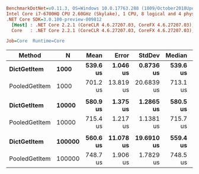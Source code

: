 ``` ini

BenchmarkDotNet=v0.11.3, OS=Windows 10.0.17763.288 (1809/October2018Update/Redstone5)
Intel Core i7-6700HQ CPU 2.60GHz (Skylake), 1 CPU, 8 logical and 4 physical cores
.NET Core SDK=3.0.100-preview-009812
  [Host] : .NET Core 2.2.1 (CoreCLR 4.6.27207.03, CoreFX 4.6.27207.03), 64bit RyuJIT
  Core   : .NET Core 2.2.1 (CoreCLR 4.6.27207.03, CoreFX 4.6.27207.03), 64bit RyuJIT

Job=Core  Runtime=Core  

```
|        Method |      N |     Mean |     Error |     StdDev |   Median | Ratio | RatioSD |
|-------------- |------- |---------:|----------:|-----------:|---------:|------:|--------:|
|   **DictGetItem** |   **1000** | **539.6 us** |  **1.046 us** |  **0.8736 us** | **539.6 us** |  **1.00** |    **0.00** |
| PooledGetItem |   1000 | 701.2 us | 13.819 us | 20.6839 us | 713.1 us |  1.29 |    0.04 |
|               |        |          |           |            |          |       |         |
|   **DictGetItem** |  **10000** | **580.9 us** |  **1.375 us** |  **1.2865 us** | **580.5 us** |  **1.00** |    **0.00** |
| PooledGetItem |  10000 | 715.4 us |  1.217 us |  1.1381 us | 715.7 us |  1.23 |    0.00 |
|               |        |          |           |            |          |       |         |
|   **DictGetItem** | **100000** | **560.6 us** | **11.078 us** | **19.6910 us** | **559.4 us** |  **1.00** |    **0.00** |
| PooledGetItem | 100000 | 748.7 us |  1.906 us |  1.7829 us | 748.5 us |  1.31 |    0.04 |
